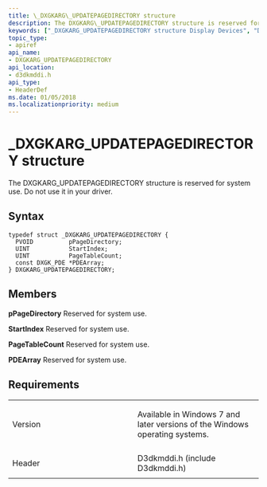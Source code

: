 ```yaml
---
title: \_DXGKARG\_UPDATEPAGEDIRECTORY structure
description: The DXGKARG\_UPDATEPAGEDIRECTORY structure is reserved for system use. Do not use it in your driver.
keywords: ["_DXGKARG_UPDATEPAGEDIRECTORY structure Display Devices", "DXGKARG_UPDATEPAGEDIRECTORY structure Display Devices"]
topic_type:
- apiref
api_name:
- DXGKARG_UPDATEPAGEDIRECTORY
api_location:
- d3dkmddi.h
api_type:
- HeaderDef
ms.date: 01/05/2018
ms.localizationpriority: medium
---
```


# \_DXGKARG\_UPDATEPAGEDIRECTORY structure


The DXGKARG\_UPDATEPAGEDIRECTORY structure is reserved for system use. Do not use it in your driver.

## Syntax

```ManagedCPlusPlus
typedef struct _DXGKARG_UPDATEPAGEDIRECTORY {
  PVOID          pPageDirectory;
  UINT           StartIndex;
  UINT           PageTableCount;
  const DXGK_PDE *PDEArray;
} DXGKARG_UPDATEPAGEDIRECTORY;
```

## Members

**pPageDirectory**
Reserved for system use.

**StartIndex**
Reserved for system use.

**PageTableCount**
Reserved for system use.

**PDEArray**
Reserved for system use.

## Requirements

<table>
<colgroup>
<col width="50%" />
<col width="50%" />
</colgroup>
<tbody>
<tr class="odd">
<td align="left"><p>Version</p></td>
<td align="left"><p>Available in Windows 7 and later versions of the Windows operating systems.</p></td>
</tr>
<tr class="even">
<td align="left"><p>Header</p></td>
<td align="left">D3dkmddi.h (include D3dkmddi.h)</td>
</tr>
</tbody>
</table>

 

 





